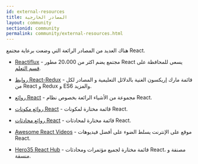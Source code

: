 ```yaml
---
id: external-resources
title: المصادر الخارجية
layout: community
sectionid: community
permalink: community/external-resources.html
---
```


هناك العديد من المصادر الرائعة التي وضعت برعاية مجتمع React.

- [Reactiflux](https://www.reactiflux.com/) - مجتمع يضم اكثر من 20،000 مطور React يسعى للمحافظة على [قسم التعلم](https://www.reactiflux.com/learning/).

- [روابط React-Redux](https://github.com/markerikson/react-redux-links) - قائمة مارك إريكسون الغنية بالدلائل التعليمية و المصادر لكل من React و Redux و ES6 والمزيد.

- [روائع React](https://github.com/enaqx/awesome-react) - مجموعة من الأشياء الرائعة بخصوص نظام React.

- [روائع مكونات React](https://github.com/brillout/awesome-react-components) - قائمة مختارة لمكونات React.

- [روائع محادثات React](https://github.com/tiaanduplessis/awesome-react-talks) - قائمة مختارة لمحادثات React.

- [Awesome React Videos](https://www.awesomereact.com) - موقع على الإنترنت يسلط الضوء على أفضل فيديوهات React.

- [Hero35 React Hub](https://hero35.com/topic/react) -  قائمة مختارة لجميع مؤتمرات ومحادثات React، مصنفة و منسقة.
